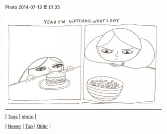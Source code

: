 <!--
title: Photo 2014-07-13 15
date: 2020-06-28T15:27:00.346Z
tags: photo
-->


Photo 2014-07-13 15:01:35

![](91646770815-0.jpg)

<!--BOTTOM-POST-NAVIGATION-->
---

| [Tags](tags.md) | [photo](tag-photo.md) |

| [Newer](91634621059.md) | [Top](index.md) | [Older](91665020816.md) |